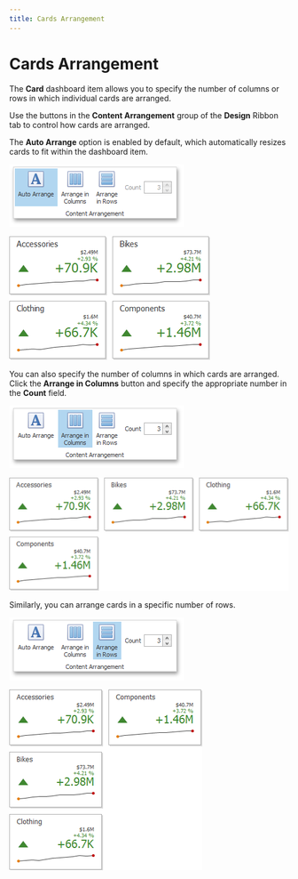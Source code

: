 ```yaml
---
title: Cards Arrangement
---
```

# Cards Arrangement
The **Card** dashboard item allows you to specify the number of columns or rows in which individual cards are arranged.

Use the buttons in the **Content Arrangement** group of the **Design** Ribbon tab to control how cards are arranged.

The **Auto Arrange** option is enabled by default, which automatically resizes cards to fit within the dashboard item.

![Cards_Layout_AutoArrange_Ribbon](../../../../images/img25681.png)

![Cards_Layout_AutoArrange_2](../../../../images/img25682.png)

You can also specify the number of columns in which cards are arranged. Click the **Arrange in Columns** button and specify the appropriate number in the **Count** field.

![Cards_Layout_ArrangeInColumns_Ribbon](../../../../images/img25687.png)

![Cards_Layout_ArrangeInColumns_2](../../../../images/img25688.png)

Similarly, you can arrange cards in a specific number of rows.

![Cards_Layout_ArrangeInRows_Ribbon](../../../../images/img25685.png)

![Cards_Layout_ArrangeInRows_2](../../../../images/img25686.png)